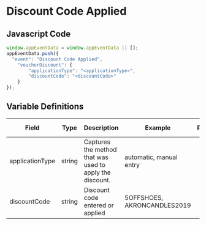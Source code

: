 # Discount Code Applied

### 

## Javascript Code
```js
window.appEventData = window.appEventData || [];
appEventData.push({
  "event": "Discount Code Applied",
    "voucherDiscount": {
        "applicationType": "<applicationType>",
        "discountCode": "<discountCode>"
    }
});
```

## Variable Definitions

|Field|Type|Description|Example|Pattern|Min Length|Max Length|Minimum|Maximum|Multiple Of|
| --- | --- | --- | --- | --- | --- | --- | --- | --- | --- |
|applicationType|string|Captures the method that was used to apply the discount.|automatic, manual entry|||||||
|discountCode|string|Discount code entered or applied|5OFFSHOES, AKRONCANDLES2019|||||||



